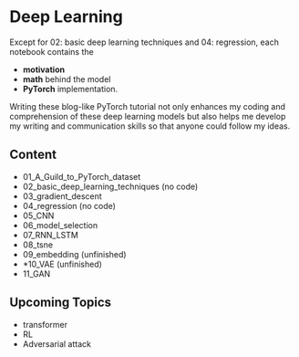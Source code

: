 # Deep Learning
Except for 02: basic deep learning techniques and 04: regression, each notebook contains the 
- **motivation**
- **math** behind the model 
- **PyTorch** implementation.

Writing these blog-like PyTorch tutorial not only enhances my coding and comprehension of these deep learning models but also helps me develop my writing and communication skills so that anyone could follow my ideas.
## Content
- 01_A_Guild_to_PyTorch_dataset
- 02_basic_deep_learning_techniques (no code)
- 03_gradient_descent
- 04_regression (no code)
- 05_CNN
- 06_model_selection
- 07_RNN_LSTM
- 08_tsne
- 09_embedding (unfinished)
- *10_VAE (unfinished)
- 11_GAN
## Upcoming Topics
- transformer
- RL
- Adversarial attack
